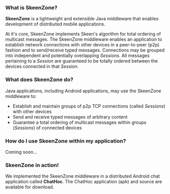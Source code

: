 ### What is SkeenZone? ###
**SkeenZone** is a lightweight and extensible Java middleware that enables development of distributed mobile applications.

At it's core, SkeenZone implements Skeen's algorithm for total ordering of multicast messages. The SkeenZone middleware enables an application to establish network connections with other devices in a peer-to-peer (p2p) fashion and to send/receive typed messages. Connections may be grouped into independent and potentially overlapping _Sessions_. All messages pertaining to a _Session_ are guaranteed to be totally ordered between the devices connected in that _Session_.

### What does SkeenZone do? ###
Java applications, including Android applications, may use the SkeenZone middleware to:
  * Establish and maintain groups of p2p TCP connections (called _Sessions_) with other devices
  * Send and receive typed messages of arbitrary content
  * Guarantee a total ordering of multicast messages within groups (_Sessions_) of connected devices

### How do I use SkeenZone within my application? ###
Coming soon...

### SkeenZone in action! ###
We implemented the SkeenZone middleware in a distributed Android chat application called **ChatHoc**. The ChatHoc application (apk) and source are available for download.